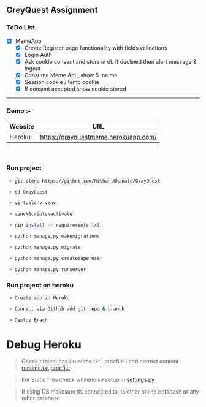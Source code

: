 ## GreyQuest Assignment


### ToDo List 

- [x] MemeApp
    - [x] Create Register page functionality with fields validations 
    - [x] Login Auth 
    - [x] Ask cookie consent and store in db  if declined then alert message & logout
    - [x] Consume Meme Api , show 5 me me 
    - [x] Session cookie / temp cookie 
    - [x] If consent accepted show cookie stored

----
### Demo  :-

| Website       | URL                  |
| ------------- | ------------------------------ |
|    Heroku     | https://grayquestmeme.herokuapp.com/|

&nbsp;

### Run project

```sh
 > git clone https://github.com/NishantGhanate/GrayQuest

 > cd GrayQuest

 > virtualenv venv

 > venv\Scripts\activate

 > pip install -r requirements.txt

 > python manage.py makemigrations

 > python manage.py migrate 

 > python manage.py createsuperuser

 > python manage.py runserver
```

### Run project on heroku

```sh
 > Create app in Heroku 

 > Connect via Github add git repo & branch

 > Deploy Brach 
```
# Debug Heroku
> Check project has ( runtime.txt , procfile ) and correct content
[runtime.txt](https://github.com/NishantGhanate/GrayQuest/blob/main/runtime.txt)
[procfile](https://github.com/NishantGhanate/GrayQuest/blob/main/Procfile)

> For Static files check whitenoise setup in [settings.py](https://github.com/NishantGhanate/GrayQuest/blob/main/GrayQuest/settings.py)

> If using DB makesure its connected to its other online batabase or any other batabase

